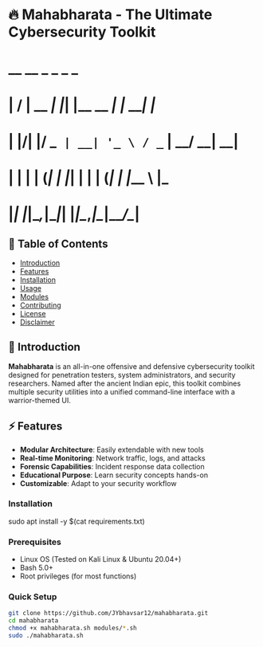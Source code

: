 # 🔥 Mahabharata - The Ultimate Cybersecurity Toolkit
#  __  __       _   _           _       _   
# |  \/  | __ _| |_| |__   __ _| |_ ___| |_ 
# | |\/| |/ _` | __| '_ \ / _` | __/ __| __|
# | |  | | (_| | |_| | | | (_| | |_\__ \ |_ 
# |_|  |_|\__,_|\__|_| |_|\__,_|\__|___/\__|
## 📜 Table of Contents
- [Introduction](#-introduction)
- [Features](#-features)
- [Installation](#-installation)
- [Usage](#-usage)
- [Modules](#-modules)
- [Contributing](#-contributing)
- [License](#-license)
- [Disclaimer](#⚠️-disclaimer)

## 🌟 Introduction
**Mahabharata** is an all-in-one offensive and defensive cybersecurity toolkit designed for penetration testers, system administrators, and security researchers. Named after the ancient Indian epic, this toolkit combines multiple security utilities into a unified command-line interface with a warrior-themed UI.

## ⚡ Features
- **Modular Architecture**: Easily extendable with new tools
- **Real-time Monitoring**: Network traffic, logs, and attacks
- **Forensic Capabilities**: Incident response data collection
- **Educational Purpose**: Learn security concepts hands-on
- **Customizable**: Adapt to your security workflow

### Installation
sudo apt install -y $(cat requirements.txt)

### Prerequisites
- Linux OS (Tested on Kali Linux & Ubuntu 20.04+)
- Bash 5.0+
- Root privileges (for most functions)

### Quick Setup
```bash
git clone https://github.com/JYbhavsar12/mahabharata.git
cd mahabharata
chmod +x mahabharata.sh modules/*.sh
sudo ./mahabharata.sh
